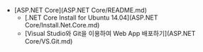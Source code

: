 - [ASP.NET Core](ASP.NET Core/README.md)
  - [.NET Core Install for Ubuntu 14.04](ASP.NET Core/Install.Net.Core.md)
  - [Visual Studio와 Git을 이용하여 Web App 배포하기](ASP.NET Core/VS.Git.md)
